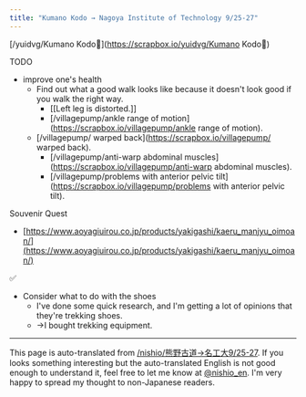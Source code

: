 ```yaml
---
title: "Kumano Kodo → Nagoya Institute of Technology 9/25-27"
---
```


[/yuidvg/Kumano Kodo🥾](https://scrapbox.io/yuidvg/Kumano Kodo🥾)

TODO
- improve one's health
    - Find out what a good walk looks like because it doesn't look good if you walk the right way.
        - [[Left leg is distorted.]]
        - [/villagepump/ankle range of motion](https://scrapbox.io/villagepump/ankle range of motion).
    - [/villagepump/ warped back](https://scrapbox.io/villagepump/ warped back).
        - [/villagepump/anti-warp abdominal muscles](https://scrapbox.io/villagepump/anti-warp abdominal muscles).
        - [/villagepump/problems with anterior pelvic tilt](https://scrapbox.io/villagepump/problems with anterior pelvic tilt).

Souvenir Quest
- [https://www.aoyagiuirou.co.jp/products/yakigashi/kaeru_manjyu_oimoan/](https://www.aoyagiuirou.co.jp/products/yakigashi/kaeru_manjyu_oimoan/)

✅
- Consider what to do with the shoes
    - I've done some quick research, and I'm getting a lot of opinions that they're trekking shoes.
    - →I bought trekking equipment.


---
This page is auto-translated from [/nishio/熊野古道→名工大9/25-27](https://scrapbox.io/nishio/熊野古道→名工大9/25-27). If you looks something interesting but the auto-translated English is not good enough to understand it, feel free to let me know at [@nishio_en](https://twitter.com/nishio_en). I'm very happy to spread my thought to non-Japanese readers.